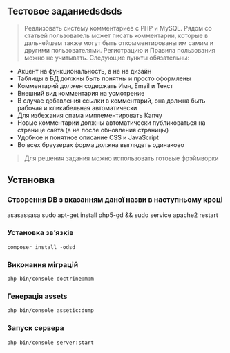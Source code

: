 ## Тестовое заданиеdsdsds

>Реализовать систему комментариев с PHP и MySQL. Рядом со статьей пользователь может писать комментарии, которые в дальнейшем также могут быть откомментированы им самим и другими пользователями. Регистрацию и Правила пользования можно не учитывать. Следующие пункты обязательны:

* Акцент на функциональность, а не на дизайн
* Таблицы в БД должны быть понятны и просто оформлены
* Комментарий должен содержать Имя, Email и Текст
* Внешний вид комментария на усмотрение
* В случае добавления ссылки в комментарий, она должна быть рабочая и кликабельная автоматически
* Для избежания спама имплементировать Капчу
* Новые комментарии должны автоматически публиковаться на странице сайта (а не после обновления страницы)
* Удобное и понятное описание CSS и JavaScript
* Во всех браузерах форма должна выглядеть одинаково

>Для решения задания можно использовать готовые фрэймворки

## Установка

### Створення DB з вказанням даної назви в наступньому кроці

asasassasa    sudo apt-get install php5-gd && sudo service apache2 restart
    
### Установка зв’язків
    composer install -odsd
   
### Виконання міграцій
    php bin/console doctrine:m:m  
    
### Генерація assets
    php bin/console assetic:dump      
    
### Запуск сервера
    php bin/console server:start
